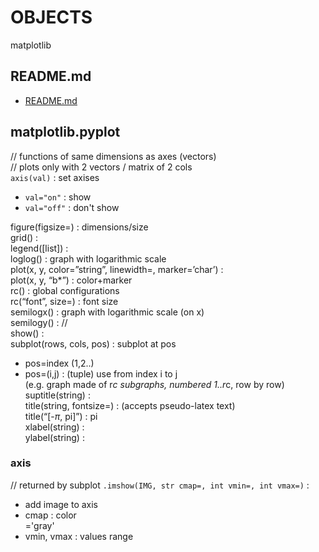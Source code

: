 # OBJECTS  
  

  
matplotlib  
  
## README.md  
*	[README.md](./README.md)  

## matplotlib.pyplot  
// functions of same dimensions as axes (vectors)  
// plots only with 2 vectors / matrix of 2 cols  
`axis(val)` : set axises
*	`val="on"` : show
*	`val="off"` : don't show

figure(figsize=) : dimensions/size  
grid() :  
legend([list]) :  
loglog() : graph with logarithmic scale  
plot(x, y, color=”string”, linewidth=<int>, marker=’char’) :  
	plot(x, y, “b*”) : color+marker  
rc() : global configurations  
	rc(“font”, size=<int>) : font size  
semilogx() : graph with logarithmic scale (on x)  
semilogy() : //  
show() :  
subplot(rows, cols, pos) : subplot at pos  
*	pos=index (1,2..)  
*	pos=(i,j) : (tuple) use from index i to j  
(e.g. graph made of r*c subgraphs, numbered 1..r*c, row by row)  
suptitle(string) :  
title(string, fontsize=<int>) : (accepts pseudo-latex text)  
	title(“[-$\pi$, pi]”) : pi  
xlabel(string) :  
ylabel(string) :  
  
### axis
// returned by subplot
`.imshow(IMG, str cmap=, int vmin=, int vmax=)` :  
*	add image to axis  
*	cmap : color  
	='gray'
*	vmin, vmax : values range

